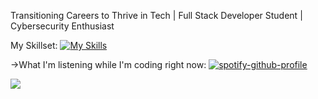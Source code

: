 Transitioning Careers to Thrive in Tech | Full Stack Developer Student | Cybersecurity Enthusiast


My Skillset:
[![My Skills](https://skillicons.dev/icons?i=js,html,css,py,flutter,ruby,rails)](https://skillicons.dev)
<!---
Fmoscovo/Fmoscovo is a ✨ special ✨ repository because its `README.md` (this file) appears on your GitHub profile.
You can click the Preview link to take a look at your changes.
--->
->What I'm listening while I'm coding right now: 
[![spotify-github-profile](https://spotify-github-profile.vercel.app/api/view?uid=22r5vgja3ihulk6qnjyhyklmq&cover_image=true&theme=natemoo-re&show_offline=true&background_color=121212&interchange=true&bar_color=53b14f&bar_color_cover=false)](https://github.com/kittinan/spotify-github-profile)



![](https://komarev.com/ghpvc/?username=Fmoscovo&style=flat-square&color=red&label=PROFILE+VIEWS)
